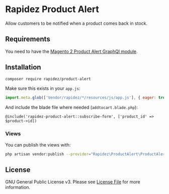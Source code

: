 # Rapidez Product Alert

Allow customers to be notified when a product comes back in stock.

## Requirements

You need to have the [Magento 2 Product Alert GraphQl module](https://github.com/niranjan-gondaliya/magento-2-product-alert-graphql).

## Installation

```bash
composer require rapidez/product-alert
```

Make sure this exists in your `app.js`:
```js
import.meta.glob(['Vendor/rapidez/*/resources/js/app.js'], { eager: true });
```

And include the blade file where needed (`addtocart.blade.php`):
```blade
@include('rapidez-product-alert::subscribe-form', ['product_id' => $product->id])
```

### Views

You can publish the views with:
```bash
php artisan vendor:publish --provider="Rapidez\ProductAlert\ProductAlertServiceProvider" --tag=views
```

## License

GNU General Public License v3. Please see [License File](LICENSE) for more information.
